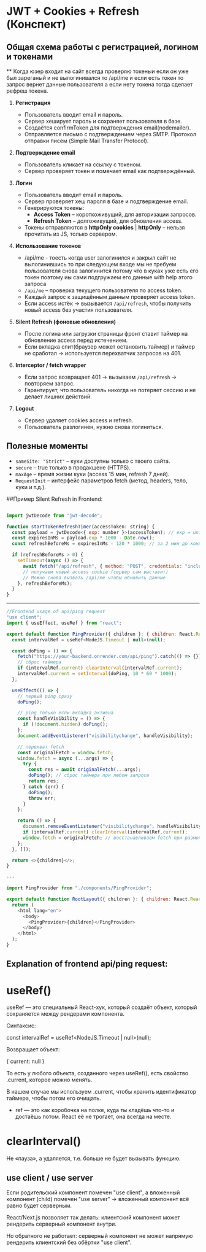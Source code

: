 # JWT + Cookies + Refresh (Конспект)

## Общая схема работы с регистрацией, логином и токенами
** Когда юзер входит на сайт всегда проверяю токеныи если он уже был зареганый и не вылогинивался то /api/me и если есть токен то запрос вернет данные пользователя а если нету токена тогда сделает рефреш токена.

1. **Регистрация**
   - Пользователь вводит email и пароль.
   - Сервер хеширует пароль и сохраняет пользователя в базе.
   - Создаётся confirmToken для подтверждения email(nodemailer).
   - Отправляется письмо с подтверждением через SMTP. Протокол отправки писем (Simple Mail Transfer Protocol).

2. **Подтверждение email**
   - Пользователь кликает на ссылку с токеном.
   - Сервер проверяет токен и помечает email как подтверждённый.

3. **Логин**
   - Пользователь вводит email и пароль.
   - Сервер проверяет хеш пароля в базе и подтверждение email.
   - Генерируются токены:
     - **Access Token** – короткоживущий, для авторизации запросов.
     - **Refresh Token** – долгоживущий, для обновления access.
   - Токены отправляются в **httpOnly cookies** | **httpOnly** – нельзя прочитать из JS, только сервером.

4. **Использование токенов**
   - /api/me - тоесть когда user залогинился и закрыл сайт не вылогинившись то при следующем входе мы не требуем  пользователя снова залогинится потому что в куках уже есть его токен поэтому иы сами подгружаем его данные with help этого запроса
   - `/api/me` – проверка текущего пользователя по access token.
   - Каждый запрос к защищённым данным проверяет access token.
   - Если access истёк → вызывается `/api/refresh`, чтобы получить новый access без участия пользователя.

5. **Silent Refresh (фоновые обновления)**
   - После логина или загрузки страницы фронт ставит таймер на обновление access перед истечением.
   - Если вкладка спит(браузер может остановить таймер) и таймер не сработал → используется перехватчик запросов на 401.

6. **Interceptor / fetch wrapper**
   - Если запрос возвращает 401 → вызываем `/api/refresh` → повторяем запрос.
   - Гарантирует, что пользователь никогда не потеряет сессию и не делает лишних действий.

7. **Logout**
   - Сервер удаляет cookies access и refresh.
   - Пользователь разлогинен, нужно снова логиниться.

## Полезные моменты

- `sameSite: "Strict"` – куки доступны только с твоего сайта.  
- `secure` – true только в продакшене (HTTPS).  
- `maxAge` – время жизни куки (access 15 мин, refresh 7 дней).  
- `RequestInit` – интерфейс параметров fetch (метод, headers, тело, куки и т.д.).

##Пример Silent Refresh in Frontend:

```javascript

import jwtDecode from "jwt-decode";

function startTokenRefreshTimer(accessToken: string) {
  const payload = jwtDecode<{ exp: number }>(accessToken); // exp = unix time (sec)
  const expiresInMs = payload.exp * 1000 - Date.now();
  const refreshBeforeMs = expiresInMs - 120 * 1000; // за 2 мин до конца

  if (refreshBeforeMs > 0) {
    setTimeout(async () => {
      await fetch("/api/refresh", { method: "POST", credentials: "include" });
      // получаем новый access cookie (сервер сам выставит)
      // Можно снова вызвать /api/me чтобы обновить данные
    }, refreshBeforeMs);
  }
}

```
---
```javascript
//Frontend usage of api/ping request
"use client";
import { useEffect, useRef } from "react";

export default function PingProvider({ children }: { children: React.ReactNode }) {
  const intervalRef = useRef<NodeJS.Timeout | null>(null);

  const doPing = () => {
    fetch("https://your-backend.onrender.com/api/ping").catch(() => {});
    // сброс таймера
    if (intervalRef.current) clearInterval(intervalRef.current);
    intervalRef.current = setInterval(doPing, 10 * 60 * 1000);
  };

  useEffect(() => {
    // первый ping сразу
    doPing();

    // ping только если вкладка активна
    const handleVisibility = () => {
      if (!document.hidden) doPing();
    };
    document.addEventListener("visibilitychange", handleVisibility);

    // перехват fetch
    const originalFetch = window.fetch;
    window.fetch = async (...args) => {
      try {
        const res = await originalFetch(...args);
        doPing(); // сброс таймера при любом запросе
        return res;
      } catch (err) {
        doPing();
        throw err;
      }
    };

    return () => {
      document.removeEventListener("visibilitychange", handleVisibility);
      if (intervalRef.current) clearInterval(intervalRef.current);
      window.fetch = originalFetch; // восстанавливаем fetch при размонтировании
    };
  }, []);

  return <>{children}</>;
}

---

import PingProvider from "./components/PingProvider";

export default function RootLayout({ children }: { children: React.ReactNode }) {
  return (
    <html lang="en">
      <body>
        <PingProvider>{children}</PingProvider>
      </body>
    </html>
  );
}
```

## Explanation of frontend api/ping request:

# useRef()

   useRef — это специальный React-хук, который создаёт объект, который сохраняется между рендерами компонента.

Синтаксис:

const intervalRef = useRef<NodeJS.Timeout | null>(null);

Возвращает объект:

{
  current: null
}

То есть у любого объекта, созданного через useRef(), есть свойство .current, которое можно менять.

В нашем случае мы используем .current, чтобы хранить идентификатор таймера, чтобы потом его очищать.
* ref — это как коробочка на полке, куда ты кладёшь что-то и достаёшь потом. React её не трогает, она всегда на месте.

# clearInterval()
Не «пауза», а удаляется, т.е. больше не будет вызывать функцию.


## use client / use server
Если родительский компонент помечен "use client", а вложенный компонент (child) помечен "use server" → вложенный компонент всё равно будет серверным.

React/Next.js позволяет так делать: клиентский компонент может рендерить серверный компонент внутри.

Но обратного не работает: серверный компонент не может напрямую рендерить клиентский без обёртки "use client".